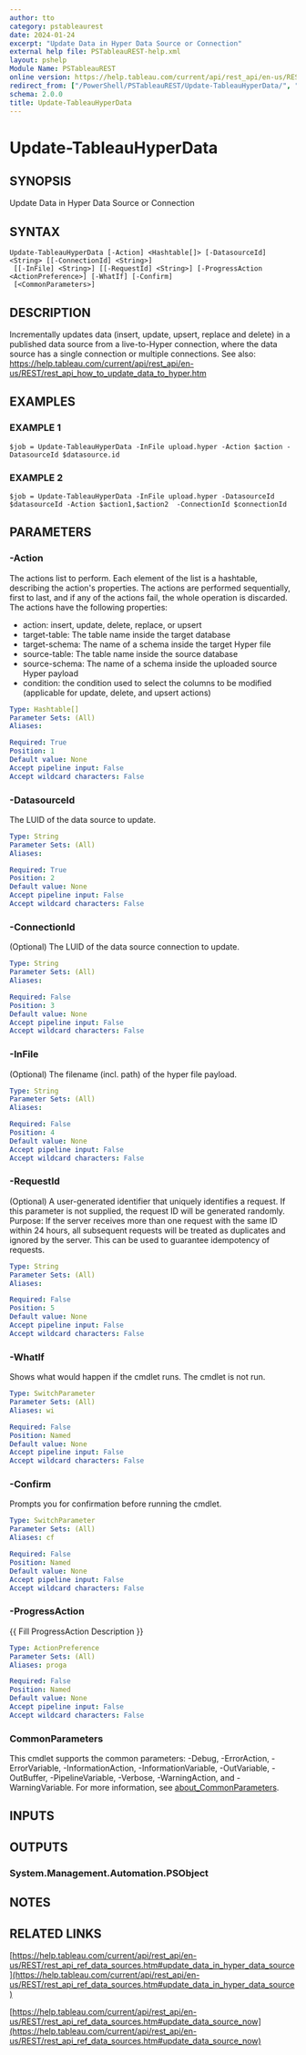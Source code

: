 ```yaml
---
author: tto
category: pstableaurest
date: 2024-01-24
excerpt: "Update Data in Hyper Data Source or Connection"
external help file: PSTableauREST-help.xml
layout: pshelp
Module Name: PSTableauREST
online version: https://help.tableau.com/current/api/rest_api/en-us/REST/rest_api_ref_data_sources.htm#update_data_in_hyper_data_source
redirect_from: ["/PowerShell/PSTableauREST/Update-TableauHyperData/", "/PowerShell/PSTableauREST/update-tableauhyperdata/", "/PowerShell/update-tableauhyperdata/"]
schema: 2.0.0
title: Update-TableauHyperData
---
```


# Update-TableauHyperData

## SYNOPSIS
Update Data in Hyper Data Source or Connection

## SYNTAX

```
Update-TableauHyperData [-Action] <Hashtable[]> [-DatasourceId] <String> [[-ConnectionId] <String>]
 [[-InFile] <String>] [[-RequestId] <String>] [-ProgressAction <ActionPreference>] [-WhatIf] [-Confirm]
 [<CommonParameters>]
```

## DESCRIPTION
Incrementally updates data (insert, update, upsert, replace and delete) in a published data source from a live-to-Hyper connection,
where the data source has a single connection or multiple connections.
See also: https://help.tableau.com/current/api/rest_api/en-us/REST/rest_api_how_to_update_data_to_hyper.htm

## EXAMPLES

### EXAMPLE 1
```
$job = Update-TableauHyperData -InFile upload.hyper -Action $action -DatasourceId $datasource.id
```

### EXAMPLE 2
```
$job = Update-TableauHyperData -InFile upload.hyper -DatasourceId $datasourceId -Action $action1,$action2  -ConnectionId $connectionId
```

## PARAMETERS

### -Action
The actions list to perform.
Each element of the list is a hashtable, describing the action's properties.
The actions are performed sequentially, first to last, and if any of the actions fail, the whole operation is discarded.
The actions have the following properties:
- action: insert, update, delete, replace, or upsert
- target-table: The table name inside the target database
- target-schema: The name of a schema inside the target Hyper file
- source-table: The table name inside the source database
- source-schema: The name of a schema inside the uploaded source Hyper payload
- condition: the condition used to select the columns to be modified (applicable for update, delete, and upsert actions)

```yaml
Type: Hashtable[]
Parameter Sets: (All)
Aliases:

Required: True
Position: 1
Default value: None
Accept pipeline input: False
Accept wildcard characters: False
```

### -DatasourceId
The LUID of the data source to update.

```yaml
Type: String
Parameter Sets: (All)
Aliases:

Required: True
Position: 2
Default value: None
Accept pipeline input: False
Accept wildcard characters: False
```

### -ConnectionId
(Optional) The LUID of the data source connection to update.

```yaml
Type: String
Parameter Sets: (All)
Aliases:

Required: False
Position: 3
Default value: None
Accept pipeline input: False
Accept wildcard characters: False
```

### -InFile
(Optional) The filename (incl.
path) of the hyper file payload.

```yaml
Type: String
Parameter Sets: (All)
Aliases:

Required: False
Position: 4
Default value: None
Accept pipeline input: False
Accept wildcard characters: False
```

### -RequestId
(Optional) A user-generated identifier that uniquely identifies a request.
If this parameter is not supplied, the request ID will be generated randomly.
Purpose: If the server receives more than one request with the same ID within 24 hours,
all subsequent requests will be treated as duplicates and ignored by the server.
This can be used to guarantee idempotency of requests.

```yaml
Type: String
Parameter Sets: (All)
Aliases:

Required: False
Position: 5
Default value: None
Accept pipeline input: False
Accept wildcard characters: False
```

### -WhatIf
Shows what would happen if the cmdlet runs.
The cmdlet is not run.

```yaml
Type: SwitchParameter
Parameter Sets: (All)
Aliases: wi

Required: False
Position: Named
Default value: None
Accept pipeline input: False
Accept wildcard characters: False
```

### -Confirm
Prompts you for confirmation before running the cmdlet.

```yaml
Type: SwitchParameter
Parameter Sets: (All)
Aliases: cf

Required: False
Position: Named
Default value: None
Accept pipeline input: False
Accept wildcard characters: False
```

### -ProgressAction
{{ Fill ProgressAction Description }}

```yaml
Type: ActionPreference
Parameter Sets: (All)
Aliases: proga

Required: False
Position: Named
Default value: None
Accept pipeline input: False
Accept wildcard characters: False
```

### CommonParameters
This cmdlet supports the common parameters: -Debug, -ErrorAction, -ErrorVariable, -InformationAction, -InformationVariable, -OutVariable, -OutBuffer, -PipelineVariable, -Verbose, -WarningAction, and -WarningVariable. For more information, see [about_CommonParameters](http://go.microsoft.com/fwlink/?LinkID=113216).

## INPUTS

## OUTPUTS

### System.Management.Automation.PSObject
## NOTES

## RELATED LINKS

[https://help.tableau.com/current/api/rest_api/en-us/REST/rest_api_ref_data_sources.htm#update_data_in_hyper_data_source](https://help.tableau.com/current/api/rest_api/en-us/REST/rest_api_ref_data_sources.htm#update_data_in_hyper_data_source)

[https://help.tableau.com/current/api/rest_api/en-us/REST/rest_api_ref_data_sources.htm#update_data_source_now](https://help.tableau.com/current/api/rest_api/en-us/REST/rest_api_ref_data_sources.htm#update_data_source_now)

